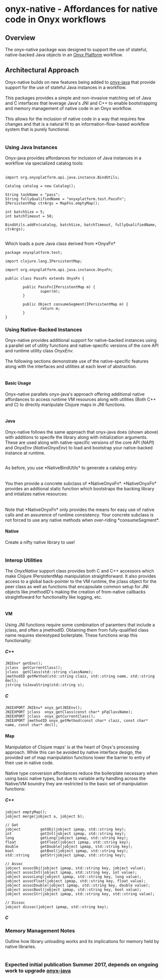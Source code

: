 # onyx-native - Affordances for native code in Onyx workflows

## Overview

The onyx-native package was designed to support the use of stateful,
native-backed Java objects in an [Onyx Platform](http://onyxplatform.org) workflow.

## Architectural Approach

Onyx-native builds on new features being added to [onyx-java](https://github.com/RBerkheimer/onyx-java) that 
provide support for the use of stateful Java instances in a workflow.<br>
<br>
This packages provides a simple and non-invasive matching set of Java and C 
interfaces that leverage Java's JNI and C++ to enable bootstrapping 
and memory management of native code in an Onyx workflow. <br>
<br>
This allows for the inclusion of native code in a way that requires few changes 
and that is a natural fit to an information-flow-based workflow 
system that is purely functional.<br>
<br>

### Using Java Instances

Onyx-java provides affordances for inclusion of Java instances in a workflow via specialized catalog tools:<br>
<br>

```
import org.onyxplatform.api.java.instance.BindUtils;

Catalog catalog = new Catalog();

String taskName = "pass";
String fullyQualifiedName = "onyxplatform.test.PassFn";
IPersistentMap ctrArgs = MapFns.emptyMap();

int batchSize = 5;
int batchTimeout = 50;

BindUtils.addFn(catalog, batchSize, batchTimeout, fullyQualifiedName, ctrArgs);
```
<br>
Which loads a pure Java class derived from *OnyxFn*<br>

```
package onyxplatform.test;

import clojure.lang.IPersistentMap;

import org.onyxplatform.api.java.instance.OnyxFn;

public class PassFn extends OnyxFn {

        public PassFn(IPersistentMap m) {
                super(m);
        }

        public Object consumeSegment(IPersistentMap m) {
                return m;
        }
}
```

### Using Native-Backed Instances

Onyx-native provides additional support for native-backed instances using a parallel set of utility functions and native-specific versions of the core API and runtime utility class *OnyxEnv*. <br>
<br>
The following sections demonstrate use of the native-specific features along with the interfaces and utilities at each level of abstraction.<br>
<br>

#### Basic Usage

Onyx-native parallels onyx-java's approach offering additional native affordances to access runtime VM resources along with utilities (Both C++ and C) to directly manipulate Clojure maps in JNI functions.<br>
<br>

#### Java

Onyx-native follows the same approach that onyx-java does (shown above) with additions to 
specife the library along with initialization arguments. These are used along with native-specific 
versions of the core API (*NAPI*) and *OnyxEnv* (*NativeOnyxEnv*) to load and bootstrap your 
native-backed instance at runtime.<br>

<br>
As before, you use *NativeBindUtils* to generate a catalog entry:<br>
<br>

<br>
You then provide a concrete subclass of *NativeOnyxFn*. *NativeOnyxFn* provides an addtional static 
function which bootstraps the backing library and intializes native resources:<br>
<br>

<br>
Note that *NativeOnyxFn* only provides the means for easy use of native calls and an 
assurence of runtime consistency. Your concrete subclass is not forced to use any native methods 
when over-riding *consumeSegment*.
<br>

#### Native

Create a nifty native library to use!<br>
<br>

### Interop Utilities

The *OnyxNative* support class provides both C and C++ accessors which make Clojure IPersistentMap
manipulation straightforward. It also provides access to a global back-pointer to the VM runtime,
the jclass object for the peer class as well as functions that encapsulate common setup for
JNI objects like jmethodID's making the creation of from-native callbacks straightfoward for functionality
like logging, etc.<br>
<br>

#### VM 

Using JNI functions require some combination of paramters that include a jclass, and often a jmethodID. 
Obtaining them from fully-qualified class name requires stereotyped boilerplate. These functions wrap 
this functionality:

##### C++

```
JNIEnv* getEnv();
jclass  getCurrentClass();
jclass  getClass(std::string className);
jmethodID getMethod(std::string clazz, std::string name, std::string decl);
jstring toJavaString(std::string s);
```

##### C

```
JNIEXPORT JNIEnv* onyx_getJNIEnv();
JNIEXPORT jclass  onyx_getClass(const char* pFqClassName);
JNIEXPORT jclass  onyx_getCurrentClass();
JNIEXPORT jmethodID onyx_getMethod(const char* clazz, const char* name, const char* decl);
```

#### Map 

Manipulation of Clojure maps' is at the heart of Onyx's processing approach. While this can be 
avoided by native interface design, the provided set of map manipulation functions lower the
barrier to entry of their use in native code.<br>
<br>
Native type conversion affordances reduce the boilerplate necessary when using basic native types, 
but due to variable arity handling across the Native/VM boundry they are restricted to the 
basic set of manipulation functions:

##### C++

```
jobject emptyMap();
jobject merge(jobject a, jobject b);

// Get
jobject         getObj(jobject ipmap, std::string key);
int             getInt(jobject ipmap, std::string key);
long            getLong(jobject ipmap, std::string key);
float           getFloat(jobject ipmap, std::string key);
double          getDouble(jobject ipmap, std::string key);
bool            getBool(jobject ipmap, std::string key);
std::string     getStr(jobject ipmap, std::string key);

// Assoc
jobject assocObj(jobject ipmap, std::string key, jobject value);
jobject assocInt(jobject ipmap, std::string key, int value);
jobject assocLong(jobject ipmap, std::string key, long value);
jobject assocFloat(jobject ipmap, std::string key, float value);
jobject assocDouble(jobject ipmap, std::string key, double value);
jobject assocBool(jobject ipmap, std::string key, bool value);
jobject assocStr(jobject ipmap, std::string key, std::string value);

// Dissoc
jobject dissoc(jobject ipmap, std::string key);
```

##### C



### Memory Management Notes 
Outline how library unloading works and its implications for memory held by native libraries.<br>
<br>

### Expected initial publication Summer 2017, depends on ongoing work to upgrade [onyx-java](https://github.com/RBerkheimer/onyx-java)



